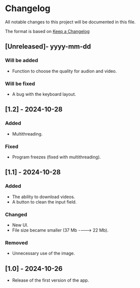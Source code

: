 # Changelog

All notable changes to this project will be documented in this file.

The format is based on [Keep a Changelog](https://keepachangelog.com/en/1.1.0/)

## [Unreleased]- yyyy-mm-dd

### Will be added

- Function to choose the quality for audion and video.

### Will be fixed

- A bug with the keyboard layout.


## [1.2] - 2024-10-28

### Added

- Multithreading.

### Fixed
- Program freezes (fixed with multithreading).


## [1.1] - 2024-10-28

### Added

- The ability to download videos.
- A button to clean the input field.

### Changed

- New UI.
- File size became smaller (37 Mb ----> 22 Mb).

### Removed

- Unnecessary use of the image.


## [1.0] - 2024-10-26

- Release of the first version of the app.
